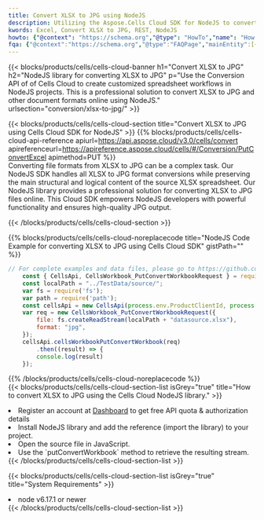 ```yaml
---
title: Convert XLSX to JPG using NodeJS 
description: Utilizing the Aspose.Cells Cloud SDK for NodeJS to convert a XLSX format file to a JPG format file. 
kwords: Excel, Convert XLSX to JPG, REST, NodeJS
howto: {"@context": "https://schema.org","@type": "HowTo","name": "How to convert XLSX to JPG using the Cells Cloud NodeJS library.","description": "How to convert XLSX to JPG using the Cells Cloud NodeJS library.","image": {"@type": "ImageObject"},"url": "/nodejs/conversion/xlsx-to-jpg/","step": [{ "@type": "HowToStep","name": "How to convert XLSX to JPG using the Cells Cloud NodeJS library. step 1", "image": {"@type": "ImageObject",},"url": "/nodejs/conversion/xlsx-to-jpg/","text": "Register an account at <a href='https://dashboard.aspose.cloud/'>Dashboard</a> to get free API quota & authorization details",},{ "@type": "HowToStep","name": "How to convert XLSX to JPG using the Cells Cloud NodeJS library. step 1", "image": {"@type": "ImageObject",},"url": "/nodejs/conversion/xlsx-to-jpg/","text": "Install NodeJS library and add the reference (import the library) to your project.",},{ "@type": "HowToStep","name": "How to convert XLSX to JPG using the Cells Cloud NodeJS library. step 1", "image": {"@type": "ImageObject",},"url": "/nodejs/conversion/xlsx-to-jpg/","text": "Open the source file in JavaScript.",},{ "@type": "HowToStep","name": "How to convert XLSX to JPG using the Cells Cloud NodeJS library. step 1", "image": {"@type": "ImageObject",},"url": "/nodejs/conversion/xlsx-to-jpg/","text": "Use the `putConvertWorkbook` method to retrieve the resulting stream.",}, ],"supply": {"@type": "HowToSupply","name": "document"},"tool": [{"@type": "HowToTool","name": "Visual Studio, Visual Studio Code, WebStorm"},{"@type": "HowToTool","name": "Aspose Cells"}],"totalTime": "PT6M"}
fqa: {"@context":"https://schema.org","@type":"FAQPage","mainEntity":[{"@type":"Question","name":"Why convert file formats in C# using REST API?","acceptedAnswer":{"@type":"Answer","text":"Documents are encoded in many ways, and some files may be incompatible with the software you use. To open and read such files, just convert them to appropriate file formats.<br/><ol><li>Install .NET SDK and add the reference (import the library) to your project.</li><li>Open the source file in C# using REST API.</li><li>Call the PutConvertWorkbookRequest() method, passing an output filename with required extension.</li><li>Get the result of conversion as a separate file.</li></ol>"}},{"@type":"Question","name":"What file formats can I convert with your C# library?","acceptedAnswer":{"@type":"Answer","text":"We support a variety of file formats for conversion using .NET library, including XLSX, Excel, xls , PDF, CSV, HTML, Markdown, XML, PNG, JPG, TIFF, Json, TXT and many more."}},{"@type":"Question","name":"What is the maximum allowed file size for conversion using this .NET library?","acceptedAnswer":{"@type":"Answer","text":"There are no file size limits for format conversions using .NET library."}}]}
---
```



{{< blocks/products/cells/cells-cloud-banner h1="Convert XLSX to JPG" h2="NodeJS library for converting XLSX to JPG" p="Use the Conversion API of of Cells Cloud to create customized spreadsheet workflows in NodeJS projects. This is a professional solution to convert XLSX to JPG and other document formats online using NodeJS." urlsection="conversion/xlsx-to-jpg/" >}}

{{< blocks/products/cells/cells-cloud-section  title="Convert XLSX to JPG using Cells Cloud SDK for NodeJS" >}}
{{% blocks/products/cells/cells-cloud-api-reference  apiurl=https://api.aspose.cloud/v3.0/cells/convert  apireferenceurl=https://apireference.aspose.cloud/cells/#/Conversion/PutConvertExcel  apimethod=PUT %}}
<br/>
Converting file formats from XLSX to JPG can be a complex task. Our NodeJS SDK handles all XLSX to JPG format conversions while preserving the main structural and logical content of the source XLSX spreadsheet. Our NodeJS library provides a professional solution for converting XLSX to JPG files online. This Cloud SDK empowers NodeJS developers with powerful functionality and ensures high-quality JPG output.

{{< /blocks/products/cells/cells-cloud-section >}}

{{% blocks/products/cells/cells-cloud-noreplacecode title="NodeJS Code Example for converting XLSX to JPG using Cells Cloud SDK" gistPath="" %}}
 
```js
// For complete examples and data files, please go to https://github.com/aspose-cells-cloud/aspose-cells-cloud-node/
    const { CellsApi, CellsWorkbook_PutConvertWorkbookRequest } = require("asposecellscloud");
    const localPath = "../TestData/source/";
    var fs = require('fs');
    var path = require('path');
    const cellsApi = new CellsApi(process.env.ProductClientId, process.env.ProductClientSecret);
    var req = new CellsWorkbook_PutConvertWorkbookRequest({
        file: fs.createReadStream(localPath + "datasource.xlsx"),
        format: "jpg",
    });
    cellsApi.cellsWorkbookPutConvertWorkbook(req)
        .then((result) => {
        console.log(result)
    });
```
 
{{% /blocks/products/cells/cells-cloud-noreplacecode  %}}
<br/>
{{< blocks/products/cells/cells-cloud-section-list isGrey="true"  title="How to convert XLSX to JPG using the Cells Cloud NodeJS library." >}}
<li>Register an account at <a href="https://dashboard.aspose.cloud/">Dashboard</a> to get free API quota & authorization details</li>
<li>Install NodeJS library and add the reference (import the library) to your project.</li>
<li>Open the source file in JavaScript.</li>
<li>Use the `putConvertWorkbook` method to retrieve the resulting stream.</li>
{{< /blocks/products/cells/cells-cloud-section-list >}}

{{< blocks/products/cells/cells-cloud-section-list isGrey="true"  title="System Requirements" >}}
<li>node v6.17.1 or newer</li>
{{< /blocks/products/cells/cells-cloud-section-list >}}
